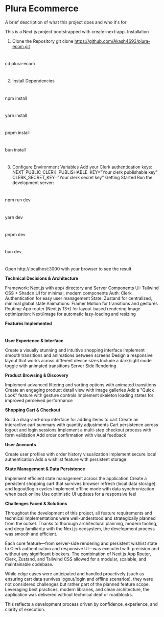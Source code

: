 
# Plura Ecommerce

A brief description of what this project does and who it's for

This is a Next.js project bootstrapped with create-next-app.
Installation
1. Clone the Repository
git clone https://github.com/Akash4693/plura-ecom.git 
# 
cd plura-ecom
# 
2. Install Dependencies

# 
npm install
#
yarn install
#
pnpm install
# 
bun install
# 
3. Configure Environment Variables
Add your Clerk authentication keys:
NEXT_PUBLIC_CLERK_PUBLISHABLE_KEY="Your clerk publishable key"
CLERK_SECRET_KEY="Your clerk secret key"
Getting Started
Run the development server:
# 
npm run dev
# 
yarn dev
# 
pnpm dev
# 
bun dev
# 
Open http://localhost:3000 with your browser to see the result.

**Technical Decisions & Architecture**

Framework: Next.js with app/ directory and Server Components
UI: Tailwind CSS + Shadcn UI for minimal, modern components
Auth: Clerk Authentication for easy user management
State: Zustand for centralized, minimal global state
Animations: Framer Motion for transitions and gestures
Routing: App router (Next.js 13+) for layout-based rendering
Image optimization: Next/Image for automatic lazy-loading and resizing

**Features Implemented**
# 
**User Experience & Interface**

Create a visually stunning and intuitive shopping interface
Implement smooth transitions and animations between screens
Design a responsive layout that works across different device sizes
Include a dark/light mode toggle with animated transitions
Server Side Rendering

**Product Browsing & Discovery**

Implement advanced filtering and sorting options with animated transitions
Create an engaging product detail view with image galleries
Add a "Quick Look" feature with gesture controls
Implement skeleton loading states for improved perceived performance

**Shopping Cart & Checkout**

Build a drag-and-drop interface for adding items to cart
Create an interactive cart summary with quantity adjustments
Cart persistence across logout and login sessions
Implement a multi-step checkout process with form validation
Add order confirmation with visual feedback

**User Accounts**

Create user profiles with order history visualization
Implement secure local authentication
Add a wishlist feature with persistent storage

**State Management & Data Persistence**

Implement efficient state management across the application
Create a persistent shopping cart that survives browser refresh (local data storage) and logout/login cycles
Implement offline mode with data synchronization when back online
Use optimistic UI updates for a responsive feel

**Challenges Faced & Solutions**

Throughout the development of this project, all feature requirements and technical implementations were well-understood and strategically planned from the outset. Thanks to thorough architectural planning, modern tooling, and deep familiarity with the Next.js ecosystem, the development process was smooth and efficient.

Each core feature—from server-side rendering and persistent wishlist state to Clerk authentication and responsive UI—was executed with precision and without any significant blockers. The combination of Next.js App Router, Clerk, Zustand, and Tailwind CSS allowed for a modular, scalable, and maintainable codebase.

While edge cases were anticipated and handled proactively (such as ensuring cart data survives logout/login and offline scenarios), they were not considered challenges but rather part of the planned feature scope. Leveraging best practices, modern libraries, and clean architecture, the application was delivered without technical debt or roadblocks.

This reflects a development process driven by confidence, experience, and clarity of execution.
